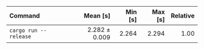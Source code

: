 | Command | Mean [s] | Min [s] | Max [s] | Relative |
|:---|---:|---:|---:|---:|
| `cargo run --release` | 2.282 ± 0.009 | 2.264 | 2.294 | 1.00 |
